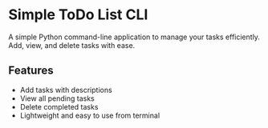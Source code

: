 # Simple ToDo List CLI

A simple Python command-line application to manage your tasks efficiently. Add, view, and delete tasks with ease.

## Features
- Add tasks with descriptions
- View all pending tasks
- Delete completed tasks
- Lightweight and easy to use from terminal

